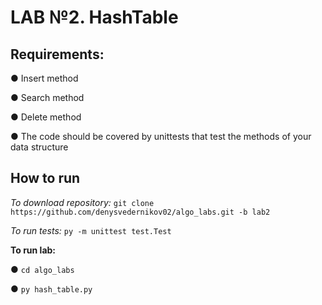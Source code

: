# LAB №2. HashTable
<h2>Requirements:</h2>

●	Insert method

●	Search method

●	Delete method

●	The code should be covered by unittests that test the methods of your data structure

<h2>How to run</h2>

_To download repository:_ `git clone https://github.com/denysvedernikov02/algo_labs.git -b lab2`

_To run tests:_ `py -m unittest test.Test`

**To run lab:**

●	`cd algo_labs`

●	`py hash_table.py`

